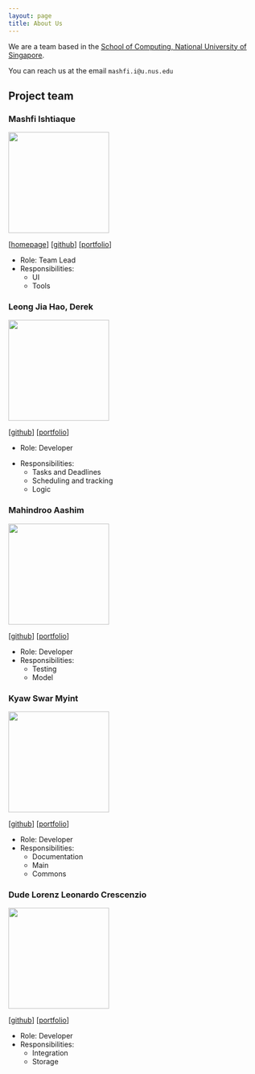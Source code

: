 ```yaml
---
layout: page
title: About Us
---
```


We are a team based in the [School of Computing, National University of Singapore](http://www.comp.nus.edu.sg).

You can reach us at the email `mashfi.i@u.nus.edu`

## Project team

### Mashfi Ishtiaque

<img src="/images/miffi.png" width="200px">

[[homepage](https://decadent.rest)]
[[github](https://github.com/miffi)]
[[portfolio](team/miffi.md)]

* Role: Team Lead
* Responsibilities:
  - UI
  - Tools

### Leong Jia Hao, Derek

<img src="/images/derekljh.png" width="200px">

[[github](http://github.com/derekljh)]
[[portfolio](team/derekljh.md)]

- Role: Developer
* Responsibilities:
  * Tasks and Deadlines
  - Scheduling and tracking
  - Logic

### Mahindroo Aashim

<img src="/images/radeon2525.png" width="200px">

[[github](http://github.com/radeon2525)] 
[[portfolio](team/radeon2525.md)]

* Role: Developer
* Responsibilities:
  - Testing
  - Model

### Kyaw Swar Myint

<img src="/images/jukeboxk.png" width="200px">

[[github](http://github.com/jukeboxk)]
[[portfolio](team/jukeboxk.md)]

* Role: Developer
* Responsibilities:
  - Documentation
  - Main
  - Commons

### Dude Lorenz Leonardo Crescenzio

<img src="/images/the-dudeski.png" width="200px">

[[github](http://github.com/the-dudeski)]
[[portfolio](team/the-dudeski.md)]

* Role: Developer
* Responsibilities:
  - Integration
  - Storage
